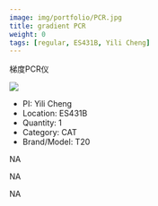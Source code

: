 ```yaml
---
image: img/portfolio/PCR.jpg
title: gradient PCR
weight: 0
tags: [regular, ES431B, Yili Cheng]
---
```


梯度PCR仪

<!--more-->

![](../../img/portfolio/PCR.jpg)

- PI: Yili Cheng
- Location: ES431B
- Quantity: 1
- Category: CAT
- Brand/Model: T20

NA

NA

NA
